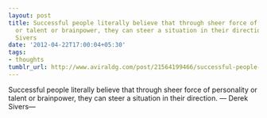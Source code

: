 ```yaml
---
layout: post
title: Successful people literally believe that through sheer force of personality
  or talent or brainpower, they can steer a situation in their direction. — Derek
  Sivers
date: '2012-04-22T17:00:04+05:30'
tags:
- thoughts
tumblr_url: http://www.aviraldg.com/post/21564199466/successful-people-literally-believe-that-through
---
```

Successful people literally believe that through sheer force of personality or talent or brainpower, they can steer a situation in their direction. — Derek Sivers—
